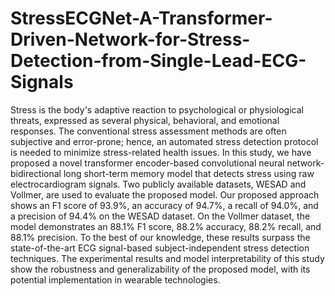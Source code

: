 # StressECGNet-A-Transformer-Driven-Network-for-Stress-Detection-from-Single-Lead-ECG-Signals
Stress is the body's adaptive reaction to psychological or physiological threats, expressed as several physical, behavioral, and emotional responses. The conventional stress assessment methods are often subjective and error-prone; hence, an automated stress detection protocol is needed to minimize stress-related health issues. In this study, we have proposed a novel transformer encoder-based convolutional neural network-bidirectional long short-term memory model that detects stress using raw electrocardiogram signals. Two publicly available datasets, WESAD and Vollmer, are used to evaluate the proposed model. Our proposed approach shows an F1 score of 93.9%, an accuracy of 94.7%, a recall of 94.0%, and a precision of 94.4% on the WESAD dataset. On the Vollmer dataset, the model demonstrates an 88.1% F1 score, 88.2% accuracy, 88.2% recall, and 88.1% precision. To the best of our knowledge, these results surpass the state-of-the-art ECG signal-based subject-independent stress detection techniques. The experimental results and model interpretability of this study show the robustness and generalizability of the proposed model, with its potential implementation in wearable technologies.
